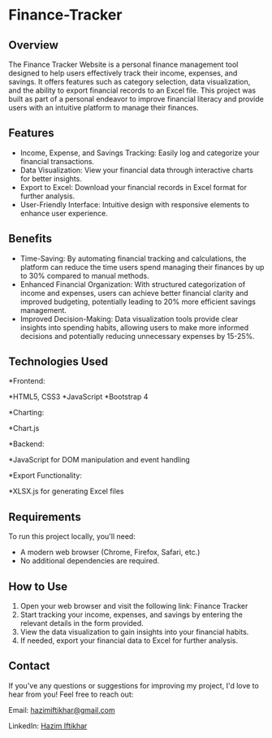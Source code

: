 # Finance-Tracker
## Overview
The Finance Tracker Website is a personal finance management tool designed to help users effectively track their income, expenses, and savings. It offers features such as category selection, data visualization, and the ability to export financial records to an Excel file. This project was built as part of a personal endeavor to improve financial literacy and provide users with an intuitive platform to manage their finances.

## Features
* Income, Expense, and Savings Tracking: Easily log and categorize your financial transactions.
* Data Visualization: View your financial data through interactive charts for better insights.
* Export to Excel: Download your financial records in Excel format for further analysis.
* User-Friendly Interface: Intuitive design with responsive elements to enhance user experience.

## Benefits
* Time-Saving: By automating financial tracking and calculations, the platform can reduce the time users spend managing their finances by up to 30% compared to manual methods.
* Enhanced Financial Organization: With structured categorization of income and expenses, users can achieve better financial clarity and improved budgeting, potentially leading to 20% more efficient savings management.
* Improved Decision-Making: Data visualization tools provide clear insights into spending habits, allowing users to make more informed decisions and potentially reducing unnecessary expenses by 15-25%.

## Technologies Used
*Frontend:

  *HTML5, CSS3
  *JavaScript
  *Bootstrap 4
  
*Charting:

  *Chart.js
  
*Backend:

  *JavaScript for DOM manipulation and event handling
  
*Export Functionality:

  *XLSX.js for generating Excel files
  
## Requirements
To run this project locally, you'll need:
* A modern web browser (Chrome, Firefox, Safari, etc.)
* No additional dependencies are required.

## How to Use
1. Open your web browser and visit the following link: Finance Tracker
2. Start tracking your income, expenses, and savings by entering the relevant details in the form provided.
3. View the data visualization to gain insights into your financial habits.
4. If needed, export your financial data to Excel for further analysis.

## Contact
If you've any questions or suggestions for improving my project, I'd love to hear from you! Feel free to reach out:

Email: hazimiftikhar@gmail.com

LinkedIn: [Hazim Iftikhar](https://www.linkedin.com/in/hazim-iftikhar/) 
